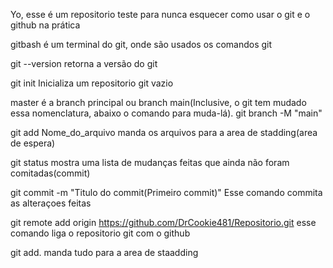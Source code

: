 Yo, esse é um repositorio teste para nunca esquecer como usar o git e o github na prática

gitbash é um terminal do git, onde são usados os comandos git

git --version      retorna a versão do git

git init           Inicializa um repositorio git vazio

master é a branch principal ou branch main(Inclusive, o git tem mudado essa nomenclatura, abaixo o comando para muda-lá).
git branch -M "main"

git add Nome_do_arquivo       manda os arquivos para a area de stadding(area de espera)

git status    mostra uma lista de mudanças feitas que ainda não foram comitadas(commit)

git commit -m "Titulo do commit(Primeiro commit)" Esse comando commita as alteraçoes feitas

git remote add origin https://github.com/DrCookie481/Repositorio.git esse comando liga o repositorio git com o github

git add. manda tudo para a area de staadding